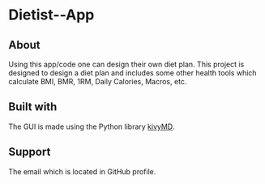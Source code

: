 # Dietist--App
## About
Using this app/code one can design their own diet plan. This project is designed to design a diet plan and includes some other health tools which calculate BMI, BMR, 1RM, Daily Calories, Macros, etc.

## Built with
The GUI is made using the Python library [kivyMD](https://kivymd.readthedocs.io/en/latest/).

## Support 
The email which is located in GitHub profile.
